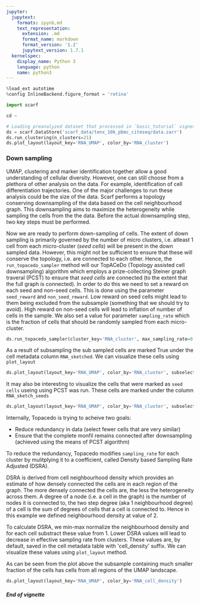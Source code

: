 ```yaml
---
jupyter:
  jupytext:
    formats: ipynb,md
    text_representation:
      extension: .md
      format_name: markdown
      format_version: '1.2'
      jupytext_version: 1.7.1
  kernelspec:
    display_name: Python 3
    language: python
    name: python3
---
```


```python
%load_ext autotime
%config InlineBackend.figure_format = 'retina'

import scarf
```

```python
cd ~
```

```python
# Loading preanalyzed dataset that processed in `basic_tutorial` vignette
ds = scarf.DataStore('scarf_data/tenx_10k_pbmc_citeseq/data.zarr')
ds.run_clustering(n_clusters=21)
ds.plot_layout(layout_key='RNA_UMAP', color_by='RNA_cluster')
```

### Down sampling

UMAP, clustering and marker identification together allow a good understanding of cellular diversity. However, one can still choose from a plethora of other analysis on the data. For example, identification of cell differentiation trajectories. One of the major challenges to run these analysis could be the size of the data. Scarf performs a topology conserving downsampling of the data based on the cell neighbourhood graph. This downsampling aims to maximize the heterogeneity while sampling the cells from the the data. Before the actual downsampling step, two key steps must be performed.


Now we are ready to perform down-sampling of cells. The extent of down sampling is primarily governed by the number of micro clusters, i.e. atleast 1 cell from each micro-cluster (*seed cells*) will be present in the down sampled data. However, this might not be sufficient to ensure that these will conserve the topology, i.e. are connected to each other. Hence, the `run_topacedo_sampler` method will our TopACeDo (Topology assisted cell downsampling) algorithm which employs a prize-collecting Steiner graph traveral (PCST) to ensure that *seed cells* are connected (to the extent that the full graph is connected). In order to do this we need to set a reward on each seed and non-seed cells. This is done using the parameter `seed_reward` and `non_seed_reward`. Low reward on seed cells might lead to them being excluded from the subsample (something that we should try to avoid). High reward on non-seed cells will lead to inflation of number of cells in the sample. We also set a value for parameter `sampling_rate` which is the fraction of cells that should be randomly sampled from each micro-cluster.

```python
ds.run_topacedo_sampler(cluster_key='RNA_cluster', max_sampling_rate=0.2)
```

As a result of subsampling the sub sampled cells are marked True under the cell metadata column `RNA_sketched`. We can visualize these cells using `plot_layout`


```python
ds.plot_layout(layout_key='RNA_UMAP', color_by='RNA_cluster', subselection_key='RNA_sketched')
```

It may also be interesting to visualize the cells that were marked as `seed cells` useing using PCST was run. These cells are marked under the column `RNA_sketch_seeds`

```python
ds.plot_layout(layout_key='RNA_UMAP', color_by='RNA_cluster', subselection_key='RNA_sketch_seeds')
```

Internally, Topacedo is trying to acheive two goals:
- Reduce redundancy in data (select fewer cells that are very similar)
- Ensure that the complete monfil remains connected after downsampling (achieved using the means of PCST algorithm)

To reduce the redundancy, Topacedo modifies `sampling_rate` for each cluster by mulitplying it to a coefficient, called Density based Sampling Rate Adjusted (DSRA). 

DSRA is derived from cell neighbourhood density which provides an estimate of how densely connected the cells are in each region of the graph. The more densely connected the cells are, the less the heterogeneity across them. A degree of a node (i.e. a cell in the graph) is the number of nodes it is connected to, the two step degree (aka 1 neighbourhood degree) of a cell is the sum of degrees of cells that a cell is connected to. Hence in this example we defined neighbourhood density at value of 2.

To calculate DSRA, we min-max normalize the neighbourhood density and for each cell substract these value from 1. Lower DSRA values will lead to decrease in effective sampling rate from clusters. These values are, by default, saved in the cell metadata table with 'cell_density' suffix. We can visualize these values using `plot_layout` method.


As can be seen from the plot above the subsample containing much smaller fraction of the cells has cells from all regions of the UMAP landscape.

```python
ds.plot_layout(layout_key='RNA_UMAP', color_by='RNA_cell_density')
```

##### End of vignette
